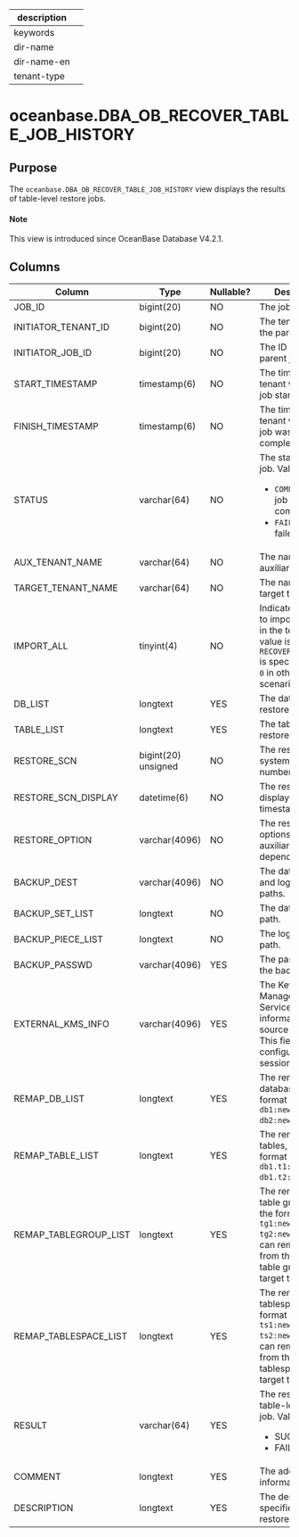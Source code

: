 |description||
|---|---|
|keywords||
|dir-name||
|dir-name-en||
|tenant-type||

# oceanbase.DBA_OB_RECOVER_TABLE_JOB_HISTORY

## Purpose

The `oceanbase.DBA_OB_RECOVER_TABLE_JOB_HISTORY` view displays the results of table-level restore jobs. 

<main id="notice" type='explain'>

  <h4>Note</h4>

  <p>This view is introduced since OceanBase Database V4.2.1. </p>

</main>

## Columns

| **Column** | **Type** | **Nullable?** | **Description** |
| --- | --- | --- | --- |
| JOB_ID | bigint(20) | NO | The job ID. |
| INITIATOR_TENANT_ID | bigint(20) | NO | The tenant ID of the parent job. |
| INITIATOR_JOB_ID | bigint(20) | NO | The ID of the parent job. |
| START_TIMESTAMP | timestamp(6) | NO | The time on the tenant when the job started. |
| FINISH_TIMESTAMP | timestamp(6) | NO | The time on the tenant when the job was completed. |
| STATUS | varchar(64) | NO | The status of the job. Valid values:<ul><li>`COMPLETED`: The job is completed. </li><li>`FAILED`: The job failed. </li></ul> |
| AUX_TENANT_NAME | varchar(64) | NO | The name of the auxiliary tenant. |
| TARGET_TENANT_NAME | varchar(64) | NO | The name of the target tenant. |
| IMPORT_ALL | tinyint(4) | NO | Indicates whether to import all tables in the tenant. The value is `1` if `RECOVER TABLE *.*` is specified, and is `0` in other scenarios. |
| DB_LIST | longtext | YES | The database to restore. |
| TABLE_LIST | longtext | YES | The tables to restore. |
| RESTORE_SCN | bigint(20) unsigned | NO | The restore system change number (SCN). |
| RESTORE_SCN_DISPLAY | datetime(6) | NO | The restore SCN displayed as a timestamp. |
| RESTORE_OPTION | varchar(4096) | NO | The restore options that the auxiliary tenant depends on. |
| BACKUP_DEST | varchar(4096) | NO | The data backup and log archive paths. |
| BACKUP_SET_LIST | longtext | NO | The data backup path. |
| BACKUP_PIECE_LIST | longtext | NO | The log archive path. |
| BACKUP_PASSWD | varchar(4096) | YES | The password of the backup set. |
| EXTERNAL_KMS_INFO | varchar(4096) | YES | The Key Management Service (KMS) information of the source tenant. This field must be configured in the session.  |
| REMAP_DB_LIST | longtext | YES | The remappings of databases, in the format of `db1:new_db1, db2:newdb2`. |
| REMAP_TABLE_LIST | longtext | YES | The remappings of tables, in the format of `db1.t1:new_t1, db1.t2:db2.new_t2`. |
| REMAP_TABLEGROUP_LIST | longtext | YES | The remappings of table groups, in the format of `tg1:new_tg1, tg2:new_tg2`. You can remap a table from the original table group to the target table group. |
| REMAP_TABLESPACE_LIST | longtext | YES | The remappings of tablespaces, in the format of `ts1:new_ts1, ts2:new_ts2`. You can remap a table from the original tablespace to the target tablespace. |
| RESULT | varchar(64) | YES | The result of the table-level restore job. Valid values:<ul><li>SUCCESS  </li><li>FAIL </li></ul> |
| COMMENT | longtext | YES | The additional information. |
| DESCRIPTION | longtext | YES | The description specified in the restore statement. |
